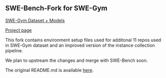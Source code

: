 ## SWE-Bench-Fork for SWE-Gym
[SWE-Gym Dataset + Models](https://huggingface.co/SWE-Gym)

[Project page](https://github.com/SWE-Gym/SWE-Gym)

This fork contains environment setup files used for additonal 11 repos used in SWE-Gym dataset and an improved version of the instance collection pipeline.

We plan to upstream the changes and merge with SWE-Bench soon.

The original README.md is available [here](Original_README.md).
